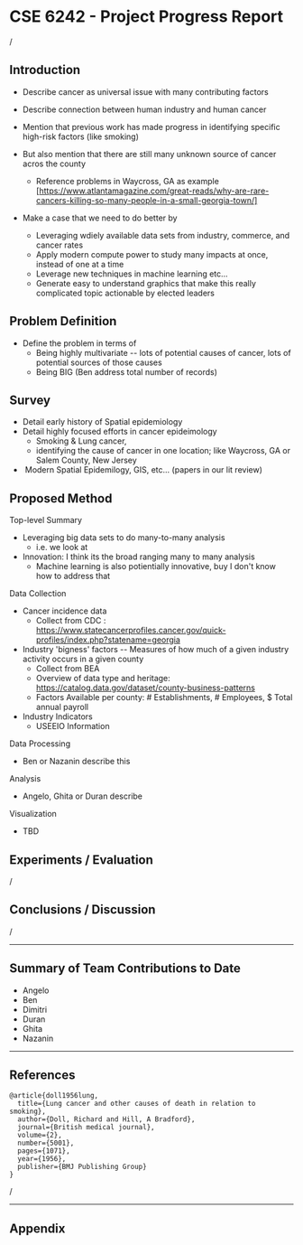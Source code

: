 # CSE 6242 - Project Progress Report

/

## Introduction

- Describe cancer as universal issue with many contributing factors
- Describe connection between human industry and human cancer
- Mention that previous work has made progress in identifying specific high-risk factors (like smoking)
- But also mention that there are still many unknown source of cancer acros the county
  - Reference problems in Waycross, GA as example [https://www.atlantamagazine.com/great-reads/why-are-rare-cancers-killing-so-many-people-in-a-small-georgia-town/]



- Make a case that we need to do better by
  - Leveraging wdiely available data sets from industry, commerce, and cancer rates
  - Apply modern compute power to study many impacts at once, instead of one at a time
  - Leverage new techniques in machine learning etc...
  - Generate easy to understand graphics that make this really complicated topic actionable by elected leaders



## Problem Definition

- Define the problem in terms of 
  - Being highly multivariate -- lots of potential causes of cancer, lots of potential sources of those causes
  - Being BIG (Ben address total number of records)

## Survey

- Detail early history of Spatial epidemiology
- Detail highly focused efforts in cancer epideimology 
  - Smoking & Lung cancer, 
  - identifying the cause of cancer in one location; like Waycross, GA or Salem County, New Jersey
- ​	Modern Spatial Epidemilogy, GIS, etc... (papers in our lit review)



## Proposed Method

Top-level Summary

- Leveraging big data sets to do many-to-many analysis
  - i.e. we look at 
- Innovation:  I think its the broad ranging many to many analysis
  - Machine learning is also potientially innovative, buy I don't know how to address that



Data Collection

- Cancer incidence data 
  - Collect from CDC : https://www.statecancerprofiles.cancer.gov/quick-profiles/index.php?statename=georgia
- Industry 'bigness' factors -- Measures of how much of a given industry activity occurs in a given county
  - Collect from BEA
  - Overview of data type and heritage: https://catalog.data.gov/dataset/county-business-patterns
  - Factors Available per county: # Establishments, # Employees, $ Total annual payroll
- Industry Indicators
  - USEEIO Information

Data Processing

- Ben or Nazanin describe this

Analysis

- Angelo, Ghita or Duran describe

Visualization

- TBD



## Experiments / Evaluation

/

## Conclusions / Discussion

/

---

## Summary of Team Contributions to Date

- Angelo
- Ben
- Dimitri
- Duran
- Ghita
- Nazanin

---

## References

```
@article{doll1956lung,
  title={Lung cancer and other causes of death in relation to smoking},
  author={Doll, Richard and Hill, A Bradford},
  journal={British medical journal},
  volume={2},
  number={5001},
  pages={1071},
  year={1956},
  publisher={BMJ Publishing Group}
}
```

/

---

## Appendix

